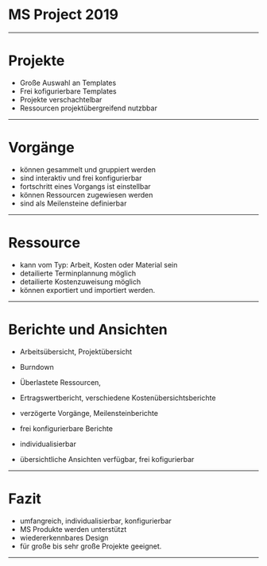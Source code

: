 # MS Project 2019

---

# Projekte

+ Große Auswahl an Templates
+ Frei kofigurierbare Templates
+ Projekte verschachtelbar
+ Ressourcen projektübergreifend nutzbbar

---

# Vorgänge

+ können gesammelt und gruppiert werden
+ sind interaktiv und frei konfigurierbar
+ fortschritt eines Vorgangs ist einstellbar
+ können Ressourcen zugewiesen werden
+ sind als Meilensteine definierbar


---

# Ressource

+ kann vom Typ: Arbeit, Kosten oder Material sein
+ detailierte Terminplannung möglich
+ detailierte Kostenzuweisung möglich
+ können exportiert und importiert werden.

---

# Berichte und Ansichten

+ Arbeitsübersicht, Projektübersicht
+ Burndown
+ Überlastete Ressourcen,
+ Ertragswertbericht, verschiedene Kostenübersichtsberichte
+ verzögerte Vorgänge, Meilensteinberichte
+ frei konfigurierbare Berichte
+ individualisierbar

+ übersichtliche Ansichten verfügbar, frei kofigurierbar

---

# Fazit

+ umfangreich, individualisierbar, konfigurierbar
+ MS Produkte werden unterstützt
+ wiedererkennbares Design
+ für große bis sehr große Projekte geeignet.

---